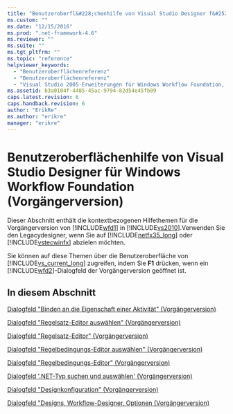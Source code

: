 ```yaml
---
title: "Benutzeroberfl&#228;chenhilfe von Visual Studio Designer f&#252;r Windows Workflow Foundation (Vorg&#228;ngerversion) | Microsoft Docs"
ms.custom: ""
ms.date: "12/15/2016"
ms.prod: ".net-framework-4.6"
ms.reviewer: ""
ms.suite: ""
ms.tgt_pltfrm: ""
ms.topic: "reference"
helpviewer_keywords: 
  - "Benutzeroberflächenreferenz"
  - "Benutzeroberflächenreferenz"
  - "Visual Studio 2005-Erweiterungen für Windows Workflow Foundation, Benutzeroberflächenreferenz"
ms.assetid: b3a0104f-4485-45ac-9794-82d54e45fb09
caps.latest.revision: 6
caps.handback.revision: 6
author: "ErikRe"
ms.author: "erikre"
manager: "erikre"
---
```

# Benutzeroberfl&#228;chenhilfe von Visual Studio Designer f&#252;r Windows Workflow Foundation (Vorg&#228;ngerversion)
Dieser Abschnitt enthält die kontextbezogenen Hilfethemen für die Vorgängerversion von [!INCLUDE[wfd1](../workflow-designer/includes/wfd1_md.md)] in [!INCLUDE[vs2010](../modeling/includes/vs2010_md.md)].Verwenden Sie den Legacydesigner, wenn Sie auf [!INCLUDE[netfx35_long](../workflow-designer/includes/netfx35_long_md.md)] oder [!INCLUDE[vstecwinfx](../workflow-designer/includes/vstecwinfx_md.md)] abzielen möchten.  
  
 Sie können auf diese Themen über die Benutzeroberfläche von [!INCLUDE[vs_current_long](../misc/includes/vs_current_long_md.md)] zugreifen, indem Sie **F1** drücken, wenn ein [!INCLUDE[wfd2](../workflow-designer/includes/wfd2_md.md)]\-Dialogfeld der Vorgängerversion geöffnet ist.  
  
## In diesem Abschnitt  
 [Dialogfeld "Binden an die Eigenschaft einer Aktivität" \(Vorgängerversion\)](../workflow-designer/bind-to-an-activity-s-property-dialog-box-legacy.md)  
  
 [Dialogfeld "Regelsatz\-Editor auswählen" \(Vorgängerversion\)](../workflow-designer/select-rule-set-dialog-box-legacy.md)  
  
 [Dialogfeld "Regelsatz\-Editor" \(Vorgängerversion\)](../workflow-designer/rule-set-editor-dialog-box-legacy.md)  
  
 [Dialogfeld "Regelbedingungs\-Editor auswählen" \(Vorgängerversion\)](../workflow-designer/select-condition-dialog-box-legacy.md)  
  
 [Dialogfeld "Regelbedingungs\-Editor" \(Vorgängerversion\)](../workflow-designer/rule-condition-editor-dialog-box-legacy.md)  
  
 [Dialogfeld '.NET\-Typ suchen und auswählen' \(Vorgängerversion\)](../workflow-designer/browse-and-select-a-dotnet-type-dialog-box-legacy.md)  
  
 [Dialogfeld "Designkonfiguration" \(Vorgängerversion\)](../workflow-designer/theme-configuration-dialog-box-legacy.md)  
  
 [Dialogfeld "Designs, Workflow\-Designer, Optionen \(Vorgängerversion\)](../workflow-designer/themes-workflow-designer-options-dialog-box-legacy.md)